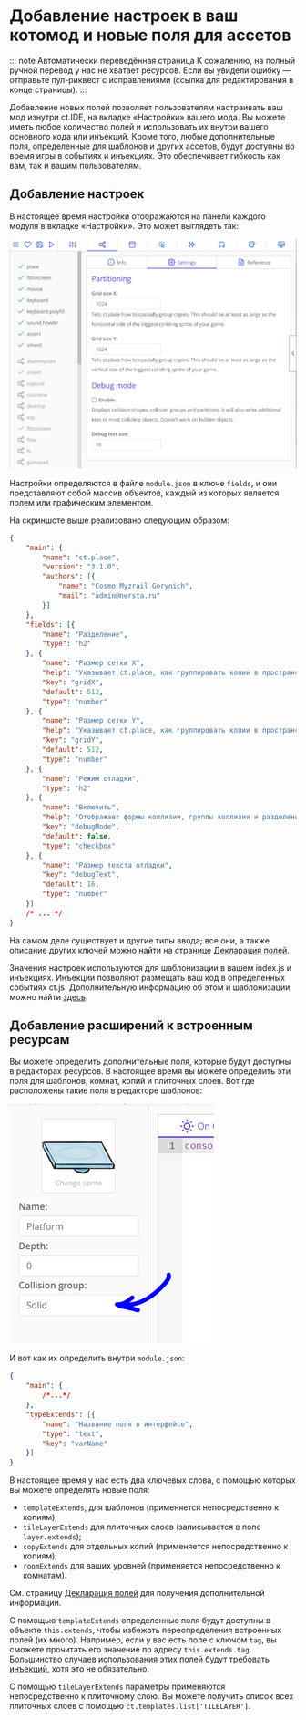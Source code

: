 # Добавление настроек в ваш котомод и новые поля для ассетов

::: note Автоматически переведённая страница
К сожалению, на полный ручной перевод у нас не хватает ресурсов.
Если вы увидели ошибку — отправьте пул-риквест с исправлениями (ссылка для редактирования в конце страницы).
:::

Добавление новых полей позволяет пользователям настраивать ваш мод изнутри ct.IDE, на вкладке «Настройки» вашего мода. Вы можете иметь любое количество полей и использовать их внутри вашего основного кода или инъекций. Кроме того, любые дополнительные поля, определенные для шаблонов и других ассетов, будут доступны во время игры в событиях и инъекциях. Это обеспечивает гибкость как вам, так и вашим пользователям.

## Добавление настроек

В настоящее время настройки отображаются на панели каждого модуля в вкладке «Настройки». Это может выглядеть так:

![ct.place settings as an example of moddable settings sections in ct.js](../../images/catmodsSettingsExample.png)

Настройки определяются в файле `module.json` в ключе `fields`, и они представляют собой массив объектов, каждый из которых является полем или графическим элементом.

На скриншоте выше реализовано следующим образом:

```json Пример из модуля по умолчанию ct.place
{
    "main": {
        "name": "ct.place",
        "version": "3.1.0",
        "authors": [{
            "name": "Cosmo Myzrail Gorynich",
            "mail": "admin@nersta.ru"
        }]
    },
    "fields": [{
        "name": "Разделение",
        "type": "h2"
    }, {
        "name": "Размер сетки X",
        "help": "Указывает ct.place, как группировать копии в пространстве. Это должно быть не меньше, чем горизонтальная сторона самого большого коллизионного спрайта в вашей игре.",
        "key": "gridX",
        "default": 512,
        "type": "number"
    }, {
        "name": "Размер сетки Y",
        "help": "Указывает ct.place, как группировать копии в пространстве. Это должно быть не меньше, чем вертикальная сторона самого большого коллизионного спрайта в вашей игре.",
        "key": "gridY",
        "default": 512,
        "type": "number"
    }, {
        "name": "Режим отладки",
        "type": "h2"
    }, {
        "name": "Включить",
        "help": "Отображает формы коллизии, группы коллизии и разделения. Он также будет записывать дополнительные ключи в большинство коллизионных объектов. Не работает на скрытых объектах.",
        "key": "debugMode",
        "default": false,
        "type": "checkbox"
    }, {
        "name": "Размер текста отладки",
        "key": "debugText",
        "default": 16,
        "type": "number"
    }]
    /* ... */
}
```

На самом деле существует и другие типы ввода; все они, а также описание других ключей можно найти на странице [Декларация полей](fields-declaration.md).

Значения настроек используются для шаблонизации в вашем index.js и инъекциях. Инъекции позволяют размещать ваш код в определенных событиях ct.js. Дополнительную информацию об этом и шаблонизации можно найти [здесь](events-and-injections.md).

## Добавление расширений к встроенным ресурсам

Вы можете определить дополнительные поля, которые будут доступны в редакторах ресурсов. В настоящее время вы можете определить эти поля для шаблонов, комнат, копий и плиточных слоев. Вот где расположены такие поля в редакторе шаблонов:

![](../../images/modsFields.png)

И вот как их определить внутри `module.json`:

```json
{
    "main": {
        /*...*/
    },
    "typeExtends": [{
        "name": "Название поля в интерфейсе",
        "type": "text",
        "key": "varName"
    }]
}
```

В настоящее время у нас есть два ключевых слова, с помощью которых вы можете определять новые поля:

- `templateExtends`, для шаблонов (применяется непосредственно к копиям);
- `tileLayerExtends` для плиточных слоев (записывается в поле `layer.extends`);
- `copyExtends` для отдельных копий (применяется непосредственно к копиям);
- `roomExtends` для ваших уровней (применяется непосредственно к комнатам).

См. страницу [Декларация полей](./fields-declaration.md) для получения дополнительной информации.

С помощью `templateExtends` определенные поля будут доступны в объекте `this.extends`, чтобы избежать переопределения встроенных полей (их много). Например, если у вас есть поле с ключом `tag`, вы сможете прочитать его значение по адресу `this.extends.tag`. Большинство случаев использования этих полей будут требовать [инъекций](./events-and-injections.md), хотя это не обязательно.

С помощью `tileLayerExtends` параметры применяются непосредственно к плиточному слою. Вы можете получить список всех плиточных слоев с помощью `ct.templates.list['TILELAYER']`.

